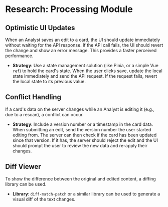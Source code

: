 # Research: Processing Module

## Optimistic UI Updates
When an Analyst saves an edit to a card, the UI should update immediately without waiting for the API response. If the API call fails, the UI should revert the change and show an error message. This provides a faster perceived performance.

- **Strategy**: Use a state management solution (like Pinia, or a simple Vue `ref`) to hold the card's state. When the user clicks save, update the local state immediately and send the API request. If the request fails, revert the local state to its previous value.

## Conflict Handling
If a card's data on the server changes while an Analyst is editing it (e.g., due to a rescan), a conflict can occur.

- **Strategy**: Include a version number or a timestamp in the card data. When submitting an edit, send the version number the user started editing from. The server can then check if the card has been updated since that version. If it has, the server should reject the edit and the UI should prompt the user to review the new data and re-apply their changes.

## Diff Viewer
To show the difference between the original and edited content, a diffing library can be used.

- **Library**: `diff-match-patch` or a similar library can be used to generate a visual diff of the text changes.
